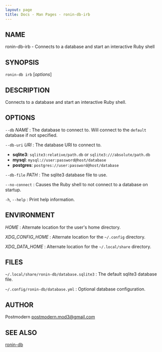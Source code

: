 ```yaml
---
layout: page
title: Docs - Man Pages - ronin-db-irb
---
```


## NAME

ronin-db-irb - Connects to a database and start an interactive Ruby shell

## SYNOPSIS

`ronin-db irb` [*options*]

## DESCRIPTION

Connects to a database and start an interactive Ruby shell.

## OPTIONS

`--db` *NAME*
: The database to connect to. Will connect to the `default` database if not
  specified.

`--db-uri` *URI*
: The database URI to connect to.

  * **sqlite3**: `sqlite3:relative/path.db` or `sqlite3:///absolute/path.db`
  * **mysql**: `mysql://user:password@host/database`
  * **postgres**: `postgres://user:password@host/database`

`--db-file` *PATH*
: The sqlite3 database file to use.

`--no-connect`
: Causes the Ruby shell to not connect to a database on startup.

`-h`, `--help`
: Print help information.

## ENVIRONMENT

*HOME*
: Alternate location for the user's home directory.

*XDG_CONFIG_HOME*
: Alternate location for the `~/.config` directory.

*XDG_DATA_HOME*
: Alternate location for the `~/.local/share` directory.

## FILES

`~/.local/share/ronin-db/database.sqlite3`
: The default sqlite3 database file.

`~/.config/ronin-db/database.yml`
: Optional database configuration.

## AUTHOR

Postmodern <postmodern.mod3@gmail.com>

## SEE ALSO

[ronin-db](ronin-db.1.html)

